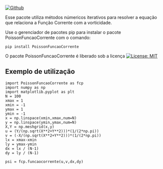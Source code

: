 [![Github](https://img.shields.io/badge/GitHub-100000?style=for-the-badge&logo=github&logoColor=white)](https://github.com/LSalimene/PoissonFuncaoCorrente)

Esse pacote utiliza métodos númericos iterativos para resolver a equação que relaciona a Função Corrente com a vorticidade. 

Use o gerenciador de pacotes pip para instalar o pacote PoissonFuncaoCorrente com o comando:
```
pip install PoissonFuncaoCorrente
```
O pacote PoissonFuncaoCorrente é liberado sob a licença  [![License: MIT](https://img.shields.io/badge/License-MIT-yellow.svg)](https://opensource.org/licenses/MIT)

## Exemplo de utilização
```
import PoissonFuncaoCorrente as fcp
import numpy as np
import matplotlib.pyplot as plt 
N = 100
xmax = 1
xmin = -1
ymax = 1
ymin = -1
x = np.linspace(xmin,xmax,num=N)
y = np.linspace(ymin,ymax,num=N)
X,Y = np.meshgrid(x,y)
u = (Y/(np.sqrt(X**2+Y**2)))*(1/(2*np.pi))
v = (-X/(np.sqrt(X**2+Y**2)))*(1/(2*np.pi))
lx = xmax-xmin
ly = ymax-ymin
dx = lx / (N-1)
dy = ly / (N-1)

psi = fcp.funcaocorrente(u,v,dx,dy)
```
